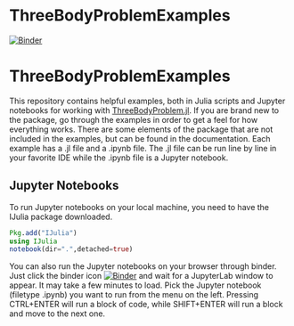 # ThreeBodyProblemExamples

<!---[![Build Status](https://github.com/jared711/ThreeBodyProblemExamples.jl/actions/workflows/CI.yml/badge.svg?branch=main)](https://github.com/jared711/ThreeBodyProblemExamples.jl/actions/workflows/CI.yml?query=branch%3Amain)-->
[![Binder](https://mybinder.org/badge_logo.svg)](https://mybinder.org/v2/gh/jared711/ThreeBodyProblemExamples.jl/main)

# ThreeBodyProblemExamples
This repository contains helpful examples, both in Julia scripts and Jupyter notebooks for working with [ThreeBodyProblem.jl](https://github.com/jared711/ThreeBodyProblem.jl).
If you are brand new to the package, go through the examples in order to get a feel for how everything works.
There are some elements of the package that are not included in the examples, but can be found in the documentation.
Each example has a .jl file and a .ipynb file. The .jl file can be run line by line in your favorite IDE while the .ipynb file is a Jupyter notebook.

## Jupyter Notebooks
To run Jupyter notebooks on your local machine, you need to have the IJulia package downloaded.
```julia
Pkg.add("IJulia")
using IJulia
notebook(dir=".",detached=true)
```

You can also run the Jupyter notebooks on your browser through binder. Just click the binder icon [![Binder](https://mybinder.org/badge_logo.svg)](https://mybinder.org/v2/gh/jared711/ThreeBodyProblemExamples.jl/main)
and wait for a JupyterLab window to appear. It may take a few minutes to load. Pick the Jupyter notebook (filetype .ipynb) you want to run from the menu on the left. Pressing CTRL+ENTER will run a block of code, while SHIFT+ENTER will run a block and move to the next one.
